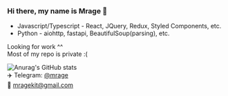 ### Hi there, my name is Mrage 👋


* Javascript/Typescript - React, JQuery, Redux, Styled Components, etc.
* Python - aiohttp, fastapi, BeautifulSoup(parsing), etc. 

Looking for work ^^   
Most of my repo is private :(

![Anurag's GitHub stats](https://github-readme-stats.vercel.app/api?username=insidemirage&show_icons=true&theme=radical)   
✈️ Telegram: [@mrage](https://t.me/mrage)   
📧 mragekit@gmail.com
<!--
**insidemirage/insidemirage** is a ✨ _special_ ✨ repository because its `README.md` (this file) appears on your GitHub profile.

Here are some ideas to get you started:

- 🔭 I’m currently working on ...
- 🌱 I’m currently learning ...
- 👯 I’m looking to collaborate on ...
- 🤔 I’m looking for help with ...
- 💬 Ask me about ...
- 📫 How to reach me: ...
- 😄 Pronouns: ...
- ⚡ Fun fact: ...
-->
